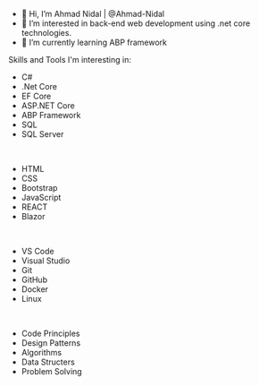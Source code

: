 - 👋 Hi, I’m Ahmad Nidal | @Ahmad-Nidal
- 👀 I’m interested in back-end web development using .net core technologies.
- 🌱 I’m currently learning ABP framework
<!-- - 💞️ I’m looking to collaborate on ... -->
<!-- - 📫 How to reach me ... -->

Skills and Tools I'm interesting in:
- C#
- .Net Core
- EF Core
- ASP.NET Core
- ABP Framework
- SQL
- SQL Server
<br>

- HTML
- CSS
- Bootstrap
- JavaScript
- REACT
- Blazor
<br>

- VS Code
- Visual Studio
- Git
- GitHub
- Docker
- Linux 
<br>

- Code Principles
- Design Patterns
- Algorithms
- Data Structers
- Problem Solving

<!---
Ahmad-Nidal/Ahmad-Nidal is a ✨ special ✨ repository because its `README.md` (this file) appears on your GitHub profile.
You can click the Preview link to take a look at your changes.
--->
